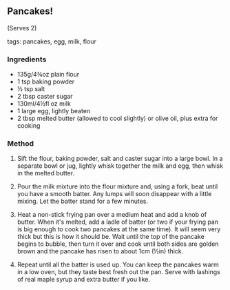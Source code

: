 Pancakes!
--------------
(Serves 2)

tags: pancakes, egg, milk, flour

### Ingredients

- 135g/4¾oz plain flour
- 1 tsp baking powder
- ½ tsp salt
- 2 tbsp caster sugar
- 130ml/4½fl oz milk
- 1 large egg, lightly beaten
- 2 tbsp melted butter (allowed to cool slightly) or olive oil, plus extra for cooking

### Method

1. Sift the flour, baking powder, salt and caster sugar into a large bowl. In a separate bowl or jug, lightly whisk together the milk and egg, then whisk in the melted butter.

2. Pour the milk mixture into the flour mixture and, using a fork, beat until you have a smooth batter. Any lumps will soon disappear with a little mixing. Let the batter stand for a few minutes.

3. Heat a non-stick frying pan over a medium heat and add a knob of butter. When it's melted, add a ladle of batter (or two if your frying pan is big enough to cook two pancakes at the same time). It will seem very thick but this is how it should be. Wait until the top of the pancake begins to bubble, then turn it over and cook until both sides are golden brown and the pancake has risen to about 1cm (½in) thick.

4. Repeat until all the batter is used up. You can keep the pancakes warm in a low oven, but they taste best fresh out the pan.
Serve with lashings of real maple syrup and extra butter if you like.
